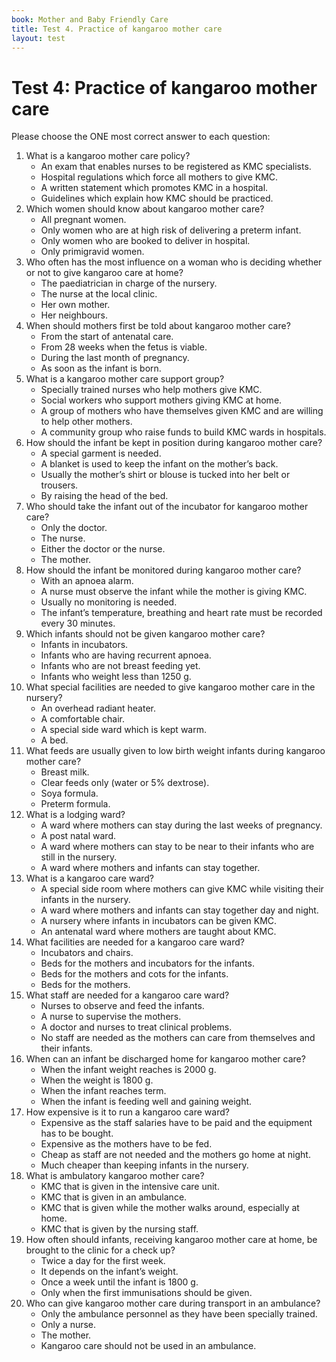 ```yaml
---
book: Mother and Baby Friendly Care
title: Test 4. Practice of kangaroo mother care
layout: test
---
```


# Test 4: Practice of kangaroo mother care

Please choose the ONE most correct answer to each question:

1.	What is a kangaroo mother care policy?
	-	An exam that enables nurses to be registered as KMC specialists.
	-	Hospital regulations which force all mothers to give KMC.
	+	A written statement which promotes KMC in a hospital.
	-	Guidelines which explain how KMC should be practiced.
2.	Which women should know about kangaroo mother care?
	+	All pregnant women.
	-	Only women who are at high risk of delivering a preterm infant.
	-	Only women who are booked to deliver in hospital.
	-	Only primigravid women.
3.	Who often has the most influence on a woman who is deciding whether or not to give kangaroo care at home?
	-	The paediatrician in charge of the nursery.
	-	The nurse at the local clinic.
	+	Her own mother.
	-	Her neighbours.
4.	When should mothers first be told about kangaroo mother care?
	+	From the start of antenatal care.
	-	From 28 weeks when the fetus is viable.
	-	During the last month of pregnancy.
	-	As soon as the infant is born.
5.	What is a kangaroo mother care support group?
	-	Specially trained nurses who help mothers give KMC.
	-	Social workers who support mothers giving KMC at home.
	+	A group of mothers who have themselves given KMC and are willing to help other mothers.
	-	A community group who raise funds to build KMC wards in hospitals.
6.	How should the infant be kept in position during kangaroo mother care?
	-	A special garment is needed.
	-	A blanket is used to keep the infant on the mother’s back.
	+	Usually the mother’s shirt or blouse is tucked into her belt or trousers.
	-	By raising the head of the bed.
7.	Who should take the infant out of the incubator for kangaroo mother care?
	-	Only the doctor.
	-	The nurse.
	-	Either the doctor or the nurse.
	+	The mother.
8.	How should the infant be monitored during kangaroo mother care?
	-	With an apnoea alarm.
	-	A nurse must observe the infant while the mother is giving KMC.
	+	Usually no monitoring is needed.
	-	The infant’s temperature, breathing and heart rate must be recorded every 30 minutes.
9.	Which infants should not be given kangaroo mother care?
	-	Infants in incubators.
	+	Infants who are having recurrent apnoea.
	-	Infants who are not breast feeding yet.
	-	Infants who weight less than 1250 g.
10.	What special facilities are needed to give kangaroo mother care in the nursery?
	-	An overhead radiant heater.
	+	A comfortable chair.
	-	A special side ward which is kept warm.
	-	A bed.
11.	What feeds are usually given to low birth weight infants during kangaroo mother care?
	+	Breast milk.
	-	Clear feeds only (water or 5% dextrose).
	-	Soya formula.
	-	Preterm formula.
12.	What is a lodging ward?
	-	A ward where mothers can stay during the last weeks of pregnancy.
	-	A post natal ward.
	+	A ward where mothers can stay to be near to their infants who are still in the nursery.
	-	A ward where mothers and infants can stay together.
13.	What is a kangaroo care ward?
	-	A special side room where mothers can give KMC while visiting their infants in the nursery.
	+	A ward where mothers and infants can stay together day and night.
	-	A nursery where infants in incubators can be given KMC.
	-	An antenatal ward where mothers are taught about KMC.
14.	What facilities are needed for a kangaroo care ward?
	-	Incubators and chairs.
	-	Beds for the mothers and incubators for the infants.
	-	Beds for the mothers and cots for the infants.
	+	Beds for the mothers.
15.	What staff are needed for a kangaroo care ward?
	-	Nurses to observe and feed the infants.
	+	A nurse to supervise the mothers.
	-	A doctor and nurses to treat clinical problems.
	-	No staff are needed as the mothers can care from themselves and their infants.
16.	When can an infant be discharged home for kangaroo mother care?
	-	When the infant weight reaches is 2000 g.
	-	When the weight is 1800 g.
	-	When the infant reaches term.
	+	When the infant is feeding well and gaining weight.
17.	How expensive is it to run a kangaroo care ward?
	-	Expensive as the staff salaries have to be paid and the equipment has to be bought.
	-	Expensive as the mothers have to be fed.
	-	Cheap as staff are not needed and the mothers go home at night.
	+	Much cheaper than keeping infants in the nursery.
18.	What is ambulatory kangaroo mother care?
	-	KMC that is given in the intensive care unit.
	-	KMC that is given in an ambulance.
	+	KMC that is given while the mother walks around, especially at home.
	-	KMC that is given by the nursing staff.
19.	How often should infants, receiving kangaroo mother care at home, be brought to the clinic for a check up?
	-	Twice a day for the first week.
	+	It depends on the infant’s weight.
	-	Once a week until the infant is 1800 g.
	-	Only when the first immunisations should be given.
20.	Who can give kangaroo mother care during transport in an ambulance?
	-	Only the ambulance personnel as they have been specially trained.
	-	Only a nurse.
	+	The mother.
	-	Kangaroo care should not be used in an ambulance.
